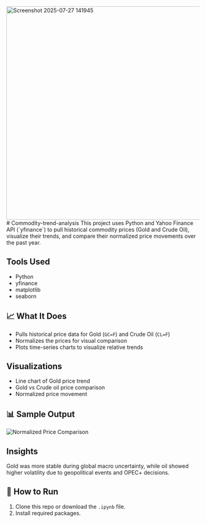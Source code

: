 <img width="1008" height="557" alt="Screenshot 2025-07-27 141945" src="https://github.com/user-attachments/assets/a9536015-bce8-4552-9ead-43ea4cc5b63d" />
# Commodity-trend-analysis
This project uses Python and Yahoo Finance API (`yfinance`) to pull historical commodity prices (Gold and Crude Oil), visualize their trends, and compare their normalized price movements over the past year.

## Tools Used
- Python
- yfinance
- matplotlib
- seaborn

## 📈 What It Does
- Pulls historical price data for Gold (`GC=F`) and Crude Oil (`CL=F`)
- Normalizes the prices for visual comparison
- Plots time-series charts to visualize relative trends

## Visualizations
- Line chart of Gold price trend
- Gold vs Crude oil price comparison
- Normalized price movement

## 📊 Sample Output

![Normalized Price Comparison](<img width="1008" height="557" alt="Screenshot 2025-07-27 141945" src="https://github.com/user-attachments/assets/e5819751-94cc-4c97-9524-0d7a2824306a" />
)
## Insights
Gold was more stable during global macro uncertainty, while oil showed higher volatility due to geopolitical events and OPEC+ decisions.

## 🚀 How to Run
1. Clone this repo or download the `.ipynb` file.
2. Install required packages.
